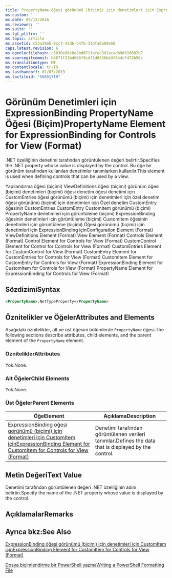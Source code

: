 ```yaml
---
title: PropertyName öğesi görünümü (biçimi) için denetimleri için ExpressionBinding için | Microsoft Docs
ms.custom: ''
ms.date: 09/13/2016
ms.reviewer: ''
ms.suite: ''
ms.tgt_pltfrm: ''
ms.topic: article
ms.assetid: c53a28eb-8cc7-42d6-b47b-31dfa6a69e50
caps.latest.revision: 6
ms.openlocfilehash: c3030e80c8e8bd671fafec3d1ecadb9d916682b7
ms.sourcegitcommit: b6871f21bd666f9cd71dd336bb3f844cf472b56c
ms.translationtype: MT
ms.contentlocale: tr-TR
ms.lasthandoff: 02/03/2019
ms.locfileid: "56851719"
---
```

# <a name="propertyname-element-for-expressionbinding-for-controls-for-view-format"></a><span data-ttu-id="17edf-102">Görünüm Denetimleri için ExpressionBinding PropertyName Öğesi (Biçim)</span><span class="sxs-lookup"><span data-stu-id="17edf-102">PropertyName Element for ExpressionBinding for Controls for View (Format)</span></span>

<span data-ttu-id="17edf-103">.NET özelliğinin denetimi tarafından görüntülenen değeri belirtir.</span><span class="sxs-lookup"><span data-stu-id="17edf-103">Specifies the .NET property whose value is displayed by the control.</span></span> <span data-ttu-id="17edf-104">Bu öğe bir görünüm tarafından kullanılan denetimler tanımlarken kullanılır.</span><span class="sxs-lookup"><span data-stu-id="17edf-104">This element is used when defining controls that can be used by a view.</span></span>

<span data-ttu-id="17edf-105">Yapılandırma öğesi (biçimi) ViewDefinitions öğesi (biçimi) görünüm öğesi (biçimi) denetimleri (biçimi) öğesi denetim öğesi denetimi için CustomEntries öğesi görünümü (biçimi) için denetimleri için özel denetim öğesi görünümü (biçimi) için denetimleri için Özel denetim CustomEntry öğesinin CustomEntries CustomEntry CustomItem görünümü (biçimi) PropertyName denetimleri için görüntüleme (biçimi) ExpressionBinding öğesinin denetimleri için görüntüleme (biçimi) CustomItem öğesinin denetimleri için görüntüleme (biçimi) Öğesi görünümü (biçimi) için denetimleri için ExpressionBinding için</span><span class="sxs-lookup"><span data-stu-id="17edf-105">Configuration Element (Format) ViewDefinitions Element (Format) View Element (Format) Controls Element (Format) Control Element for Controls for View (Format) CustomControl Element for Control for Controls for View (Format) CustomEntries Element for CustomControl for View (Format) CustomEntry Element for CustomEntries for Controls for View (Format) CustomItem Element for CustomEntry for Controls for View (Format) ExpressionBinding Element for CustomItem for Controls for View (Format) PropertyName Element for ExpressionBinding for Controls for View (Format)</span></span>

## <a name="syntax"></a><span data-ttu-id="17edf-106">Sözdizimi</span><span class="sxs-lookup"><span data-stu-id="17edf-106">Syntax</span></span>

```xml
<PropertyName>.NetTypeProperty</PropertyName>
```

## <a name="attributes-and-elements"></a><span data-ttu-id="17edf-107">Öznitelikler ve Öğeler</span><span class="sxs-lookup"><span data-stu-id="17edf-107">Attributes and Elements</span></span>

<span data-ttu-id="17edf-108">Aşağıdaki öznitelikler, alt ve üst öğesini bölümlerde `PropertyName` öğesi.</span><span class="sxs-lookup"><span data-stu-id="17edf-108">The following sections describe attributes, child elements, and the parent element of the `PropertyName` element.</span></span>

### <a name="attributes"></a><span data-ttu-id="17edf-109">Öznitelikler</span><span class="sxs-lookup"><span data-stu-id="17edf-109">Attributes</span></span>

<span data-ttu-id="17edf-110">Yok.</span><span class="sxs-lookup"><span data-stu-id="17edf-110">None.</span></span>

### <a name="child-elements"></a><span data-ttu-id="17edf-111">Alt Öğeler</span><span class="sxs-lookup"><span data-stu-id="17edf-111">Child Elements</span></span>

<span data-ttu-id="17edf-112">Yok.</span><span class="sxs-lookup"><span data-stu-id="17edf-112">None.</span></span>

### <a name="parent-elements"></a><span data-ttu-id="17edf-113">Üst Öğeler</span><span class="sxs-lookup"><span data-stu-id="17edf-113">Parent Elements</span></span>

|<span data-ttu-id="17edf-114">Öğe</span><span class="sxs-lookup"><span data-stu-id="17edf-114">Element</span></span>|<span data-ttu-id="17edf-115">Açıklama</span><span class="sxs-lookup"><span data-stu-id="17edf-115">Description</span></span>|
|-------------|-----------------|
|[<span data-ttu-id="17edf-116">ExpressionBinding öğesi görünümü (biçimi) için denetimleri için CustomItem için</span><span class="sxs-lookup"><span data-stu-id="17edf-116">ExpressionBinding Element for CustomItem for Controls for View (Format)</span></span>](./expressionbinding-element-for-customitem-for-controls-for-view-format.md)|<span data-ttu-id="17edf-117">Denetimi tarafından görüntülenen verileri tanımlar.</span><span class="sxs-lookup"><span data-stu-id="17edf-117">Defines the data that is displayed by the control.</span></span>|

## <a name="text-value"></a><span data-ttu-id="17edf-118">Metin Değeri</span><span class="sxs-lookup"><span data-stu-id="17edf-118">Text Value</span></span>

<span data-ttu-id="17edf-119">Denetimi tarafından görüntülenen değeri .NET özelliğinin adını belirtin.</span><span class="sxs-lookup"><span data-stu-id="17edf-119">Specify the name of the .NET property whose value is displayed by the control.</span></span>

## <a name="remarks"></a><span data-ttu-id="17edf-120">Açıklamalar</span><span class="sxs-lookup"><span data-stu-id="17edf-120">Remarks</span></span>

## <a name="see-also"></a><span data-ttu-id="17edf-121">Ayrıca bkz:</span><span class="sxs-lookup"><span data-stu-id="17edf-121">See Also</span></span>

[<span data-ttu-id="17edf-122">ExpressionBinding öğesi görünümü (biçimi) için denetimleri için CustomItem için</span><span class="sxs-lookup"><span data-stu-id="17edf-122">ExpressionBinding Element for CustomItem for Controls for View (Format)</span></span>](./expressionbinding-element-for-customitem-for-controls-for-view-format.md)

[<span data-ttu-id="17edf-123">Dosya biçimlendirme bir PowerShell yazma</span><span class="sxs-lookup"><span data-stu-id="17edf-123">Writing a PowerShell Formatting File</span></span>](./writing-a-powershell-formatting-file.md)
